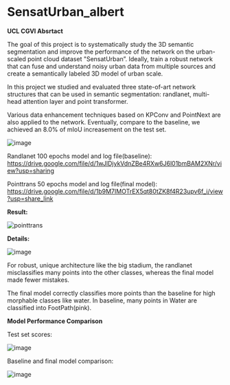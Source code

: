 # SensatUrban_albert

**UCL CGVI Absrtact**

The goal of this project is to systematically study the 3D semantic segmentation and improve the performance of the network on the urban-scaled point cloud dataset "SensatUrban”. Ideally, train a robust network that can fuse and understand noisy urban data from multiple sources and create a semantically labeled 3D model of urban scale. 

In this project we studied and evaluated three state-of-art network structures that can be used in semantic segmentation: randlanet, multi-head attention layer and point transformer. 

Various data enhancement techniques based on KPConv and PointNext are also applied to the network. Eventually, compare to the baseline, we achieved an 8.0% of mIoU increasement on the test set.

![image](https://user-images.githubusercontent.com/43678364/202579053-afdfb958-6c4f-40af-a9c2-8abaff6e6592.png)


Randlanet 100 epochs model and log file(baseline): 
https://drive.google.com/file/d/1wJlDjykVdnZBe4RXw6J6l01bmBAM2XNr/view?usp=sharing

Pointtrans 50 epochs model and log file(final model): 
https://drive.google.com/file/d/1b9M7IMOTrEX5qt80tZK8f4R23upv6f_i/view?usp=share_link

**Result:**

![pointtrans](https://user-images.githubusercontent.com/43678364/202577950-08787ebb-f09d-4ba8-8cbc-137644d5424d.gif)

**Details:**

![image](https://user-images.githubusercontent.com/43678364/202578491-8505aa80-7a03-477e-98ff-c1dce0464554.png)

For robust, unique architecture like the big stadium, the randlanet misclassifies many points into the other classes, whereas the final model made fewer mistakes.

The final model correctly classifies more points than the baseline for high morphable classes like water. In baseline, many points in Water are classified into FootPath(pink).

**Model Performance Comparison**

Test set scores:

![image](https://user-images.githubusercontent.com/43678364/202578853-c6b3a7ff-2c3a-4b31-bf0c-1c5f99ac7140.png)

Baseline and final model comparison:

![image](https://user-images.githubusercontent.com/43678364/202578883-24e1bbd3-5f41-4de7-84b4-94b4db5eed86.png)

